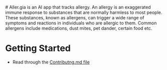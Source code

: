 #  A l l e r . g i a is an AI app that tracks allergy. An allergy is an exaggerated immune response to substances that are normally harmless to most people. These substances, known as allergens, can trigger a wide range of symptoms and reactions in individuals who are allergic to them. Common allergens include medications, dust mites, pet dander, certain food etc.

# Getting Started
- Read through the [Contributng.md file](https://github.com/She-Code-Africa-Port-Harcourt/Aller.gia/blob/main/CONTRIBUTING.md)
 
 
